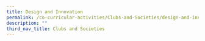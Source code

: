 ```yaml
---
title: Design and Innovation
permalink: /co-curricular-activities/Clubs-and-Societies/design-and-innovation/
description: ""
third_nav_title: Clubs and Societies
---
```

